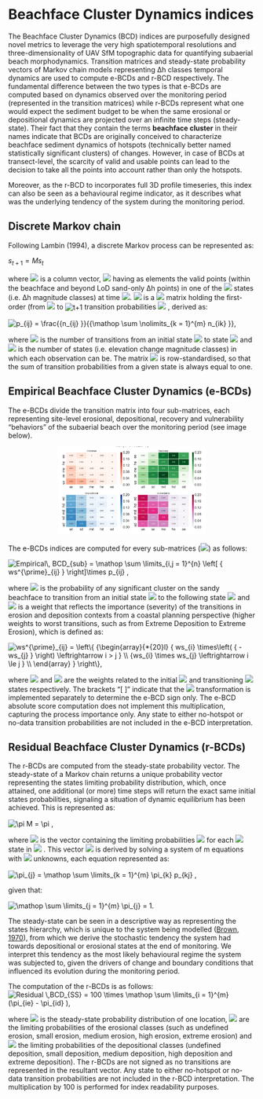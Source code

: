 # Beachface Cluster Dynamics indices

The Beachface Cluster Dynamics (BCD) indices are purposefully designed novel metrics to leverage the very high spatiotemporal resolutions and three-dimensionality of UAV SfM topographic data for quantifying subaerial beach morphodynamics. Transition matrices and steady-state probability vectors of Markov chain models representing Δh classes temporal dynamics are used to compute e-BCDs and r-BCD respectively.
The fundamental difference between the two types is that e-BCDs are computed based on dynamics observed over the monitoring period (represented in the transition matrices) while r-BCDs represent what one would expect the sediment budget to be when the same erosional or depositional dynamics are projected over an infinite time steps (steady-state).
Their fact that they contain the terms __beachface cluster__ in their names indicate that BCDs are originally conceived to characterize beachface sediment dynamics of hotspots (technically better named statistically significant clusters) of changes. However, in case of BCDs at transect-level, the scarcity of valid and usable points can lead to the decision to take all the points into account rather than only the hotspots.

Moreover, as the r-BCD to incorporates full 3D profile timeseries, this index can also be seen as a behavioural regime indicator, as it describes what was the underlying tendency of the system during the monitoring period.

## Discrete Markov chain

Following Lambin (1994), a discrete Markov process can be represented as:

$s_{t + 1} = Ms_{t}$ <br>

where <img src="https://render.githubusercontent.com/render/math?math=s_{t}"> is a column vector, <img src="https://render.githubusercontent.com/render/math?math=s=(s1,..., sm)"> having as elements the valid points (within the beachface and beyond LoD sand-only Δh points) in one of the <img src="https://render.githubusercontent.com/render/math?math=m"> states (i.e. Δh magnitude classes) at time <img src="https://render.githubusercontent.com/render/math?math=t">. <img src="https://render.githubusercontent.com/render/math?math=M"> is a <img src="https://render.githubusercontent.com/render/math?math=m X m"> matrix holding the first-order (from <img src="https://render.githubusercontent.com/render/math?math=t"> to <img src="https://bit.ly/3AtwyrO" align="center" border="0" alt="t+1 " width="36" height="15" /> transition probabilities <img src="https://render.githubusercontent.com/render/math?math=p_{ij}"> , derived as:

<img src="https://bit.ly/3CCjm60" align="center" border="0" alt="p_{ij} = \frac{{n_{ij} }}{{\mathop \sum \nolimits_{k = 1}^{m} n_{ik} }}," width="114" height="37" /><br>

where <img src="https://render.githubusercontent.com/render/math?math=n_{ij}"> is the number of transitions from an initial state <img src="https://render.githubusercontent.com/render/math?math=i"> to state <img src="https://render.githubusercontent.com/render/math?math=j"> and <img src="https://render.githubusercontent.com/render/math?math=m"> is the number of states (i.e. elevation change magnitude classes) in which each observation can be. The matrix <img src="https://render.githubusercontent.com/render/math?math=M"> is row-standardised, so that the sum of transition probabilities from a given state is always equal to one.

## Empirical Beachface Cluster Dynamics (e-BCDs)
The e-BCDs divide the transition matrix into four sub-matrices, each representing site-level erosional, depositional, recovery and vulnerability “behaviors” of the subaerial beach over the monitoring period (see image below).

<center> <img src="images/wbl_p_matrix.png" alt="Warrnambool submatrices" width="300"/></center>

The e-BCDs indices are computed for every sub-matrices (<img src="https://render.githubusercontent.com/render/math?math=m">) as follows:

<img src="https://bit.ly/3yGX7cK" align="center" border="0" alt="Empirical\, BCD_{sub} = \mathop \sum \limits_{i,j = 1}^{n} \left[ { ws^{\prime}_{ij} } \right]\times p_{ij} ," width="278" height="50" /><br>

where <img src="https://render.githubusercontent.com/render/math?math=p_{ij}"> is the probability of any significant cluster on the sandy beachface to transition from an initial state <img src="https://render.githubusercontent.com/render/math?math=i"> to the following state <img src="https://render.githubusercontent.com/render/math?math=j"> and <img src="https://render.githubusercontent.com/render/math?math=w_{ij}'"> is a weight that reflects the importance (severity) of the transitions in erosion and deposition contexts from a coastal planning perspective (higher weights to worst transitions, such as from Extreme Deposition to Extreme Erosion), which is defined as:

<img src="https://bit.ly/3yGXbJw" align="center" border="0" alt="ws^{\prime}_{ij} = \left\{ {\begin{array}{*{20}l} { ws_{i} \times\left( { - ws_{j} } \right) \leftrightarrow i > j } \\ {ws_{i} \times ws_{j} \leftrightarrow i \le j } \\ \end{array} } \right\}," width="258" height="42" /><br>

where <img src="https://render.githubusercontent.com/render/math?math=ws_{i}"> and <img src="https://render.githubusercontent.com/render/math?math=ws_{j}"> are the weights related to the initial <img src="https://render.githubusercontent.com/render/math?math=i"> and transitioning <img src="https://render.githubusercontent.com/render/math?math=j"> states respectively. The brackets “[ ]” indicate that the <img src="https://render.githubusercontent.com/render/math?math=ws'_{ij}"> transformation is implemented separately to determine the e-BCD sign only. The e-BCD absolute score computation does not implement this multiplication, capturing the process importance only. Any state to either no-hotspot or no-data transition probabilities are not included in the e-BCD interpretation.

## Residual Beachface Cluster Dynamics (r-BCDs)
The r-BCDs are computed from the steady-state probability vector.
The steady-state of a Markov chain returns a unique probability vector representing the states limiting probability distribution, which, once attained, one additional (or more) time steps will return the exact same initial states probabilities, signaling a situation of dynamic equilibrium has been achieved. This is represented as:

<img src="https://bit.ly/3lQXDRH" align="center" border="0" alt="\pi M = \pi ," width="67" height="17" /><br>

where <img src="https://render.githubusercontent.com/render/math?math=π_{j}">   is the vector containing the limiting probabilities <img src="https://render.githubusercontent.com/render/math?math=π"> for each <img src="https://render.githubusercontent.com/render/math?math=j">  state in <img src="https://render.githubusercontent.com/render/math?math=s"> . This vector <img src="https://render.githubusercontent.com/render/math?math=π">  is derived by solving a system of m equations with <img src="https://render.githubusercontent.com/render/math?math=m">  unknowns, each equation represented as:

<img src="https://bit.ly/3xH5Rhn" align="center" border="0" alt="\pi_{j} = \mathop \sum \limits_{k = 1}^{m} \pi_{k} p_{kj} ," width="108" height="47" /><br>

given that:

<img src="https://bit.ly/3iDPOgm" align="center" border="0" alt="\mathop \sum \limits_{j = 1}^{m} \pi_{j} = 1." width="79" height="50" />

The steady-state can be seen in a descriptive way as representing the states hierarchy, which is unique to the system being modelled ([Brown, 1970](http://dx.doi.org/10.2307/143152)), from which we derive the stochastic tendency the system had towards depositional or erosional states at the end of monitoring. We interpret this tendency as the most likely behavioural regime the system was subjected to, given the drivers of change and boundary conditions that influenced its evolution during the monitoring period.

The computation of the r-BCDs is as follows:
<img src="https://bit.ly/3lPQq4r" align="center" border="0" alt="Residual \,BCD_{SS} = 100 \times \mathop \sum \limits_{i = 1}^{m} (\pi_{ie} - \pi_{id} )," width="293" height="47" /><br>

where <img src="https://render.githubusercontent.com/render/math?math=ss">  is the steady-state probability distribution of one location, <img src="https://render.githubusercontent.com/render/math?math=π_{ie}">  are the limiting probabilities of the erosional classes (such as undefined erosion, small erosion, medium erosion, high erosion, extreme erosion) and <img src="https://render.githubusercontent.com/render/math?math=π_{id}">  the limiting probabilities of the depositional classes (undefined deposition, small deposition, medium deposition, high deposition and extreme deposition). The r-BCDs are not signed as no transitions are represented in the resultant vector. Any state to either no-hotspot or no-data transition probabilities are not included in the r-BCD interpretation. The multiplication by 100 is performed for index readability purposes.
